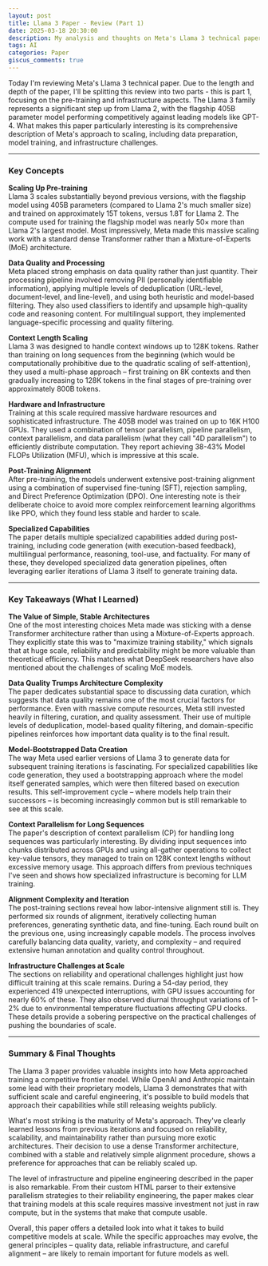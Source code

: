 ```yaml
---
layout: post
title: Llama 3 Paper - Review (Part 1)
date: 2025-03-18 20:30:00
description: My analysis and thoughts on Meta's Llama 3 technical paper (Part 1)
tags: AI
categories: Paper
giscus_comments: true
---
```


Today I'm reviewing Meta's Llama 3 technical paper. Due to the length and depth of the paper, I'll be splitting this review into two parts - this is part 1, focusing on the pre-training and infrastructure aspects. The Llama 3 family represents a significant step up from Llama 2, with the flagship 405B parameter model performing competitively against leading models like GPT-4. What makes this paper particularly interesting is its comprehensive description of Meta's approach to scaling, including data preparation, model training, and infrastructure challenges.

---

### Key Concepts

**Scaling Up Pre-training**  
Llama 3 scales substantially beyond previous versions, with the flagship model using 405B parameters (compared to Llama 2's much smaller size) and trained on approximately 15T tokens, versus 1.8T for Llama 2. The compute used for training the flagship model was nearly 50× more than Llama 2's largest model. Most impressively, Meta made this massive scaling work with a standard dense Transformer rather than a Mixture-of-Experts (MoE) architecture.

**Data Quality and Processing**  
Meta placed strong emphasis on data quality rather than just quantity. Their processing pipeline involved removing PII (personally identifiable information), applying multiple levels of deduplication (URL-level, document-level, and line-level), and using both heuristic and model-based filtering. They also used classifiers to identify and upsample high-quality code and reasoning content. For multilingual support, they implemented language-specific processing and quality filtering.

**Context Length Scaling**  
Llama 3 was designed to handle context windows up to 128K tokens. Rather than training on long sequences from the beginning (which would be computationally prohibitive due to the quadratic scaling of self-attention), they used a multi-phase approach – first training on 8K contexts and then gradually increasing to 128K tokens in the final stages of pre-training over approximately 800B tokens.

**Hardware and Infrastructure**  
Training at this scale required massive hardware resources and sophisticated infrastructure. The 405B model was trained on up to 16K H100 GPUs. They used a combination of tensor parallelism, pipeline parallelism, context parallelism, and data parallelism (what they call "4D parallelism") to efficiently distribute computation. They report achieving 38-43% Model FLOPs Utilization (MFU), which is impressive at this scale.

**Post-Training Alignment**  
After pre-training, the models underwent extensive post-training alignment using a combination of supervised fine-tuning (SFT), rejection sampling, and Direct Preference Optimization (DPO). One interesting note is their deliberate choice to avoid more complex reinforcement learning algorithms like PPO, which they found less stable and harder to scale.

**Specialized Capabilities**  
The paper details multiple specialized capabilities added during post-training, including code generation (with execution-based feedback), multilingual performance, reasoning, tool-use, and factuality. For many of these, they developed specialized data generation pipelines, often leveraging earlier iterations of Llama 3 itself to generate training data.

---

### Key Takeaways (What I Learned)

**The Value of Simple, Stable Architectures**  
One of the most interesting choices Meta made was sticking with a dense Transformer architecture rather than using a Mixture-of-Experts approach. They explicitly state this was to "maximize training stability," which signals that at huge scale, reliability and predictability might be more valuable than theoretical efficiency. This matches what DeepSeek researchers have also mentioned about the challenges of scaling MoE models.

**Data Quality Trumps Architecture Complexity**  
The paper dedicates substantial space to discussing data curation, which suggests that data quality remains one of the most crucial factors for performance. Even with massive compute resources, Meta still invested heavily in filtering, curation, and quality assessment. Their use of multiple levels of deduplication, model-based quality filtering, and domain-specific pipelines reinforces how important data quality is to the final result.

**Model-Bootstrapped Data Creation**  
The way Meta used earlier versions of Llama 3 to generate data for subsequent training iterations is fascinating. For specialized capabilities like code generation, they used a bootstrapping approach where the model itself generated samples, which were then filtered based on execution results. This self-improvement cycle – where models help train their successors – is becoming increasingly common but is still remarkable to see at this scale.

**Context Parallelism for Long Sequences**  
The paper's description of context parallelism (CP) for handling long sequences was particularly interesting. By dividing input sequences into chunks distributed across GPUs and using all-gather operations to collect key-value tensors, they managed to train on 128K context lengths without excessive memory usage. This approach differs from previous techniques I've seen and shows how specialized infrastructure is becoming for LLM training.

**Alignment Complexity and Iteration**  
The post-training sections reveal how labor-intensive alignment still is. They performed six rounds of alignment, iteratively collecting human preferences, generating synthetic data, and fine-tuning. Each round built on the previous one, using increasingly capable models. The process involves carefully balancing data quality, variety, and complexity – and required extensive human annotation and quality control throughout.

**Infrastructure Challenges at Scale**  
The sections on reliability and operational challenges highlight just how difficult training at this scale remains. During a 54-day period, they experienced 419 unexpected interruptions, with GPU issues accounting for nearly 60% of these. They also observed diurnal throughput variations of 1-2% due to environmental temperature fluctuations affecting GPU clocks. These details provide a sobering perspective on the practical challenges of pushing the boundaries of scale.

---

### Summary & Final Thoughts

The Llama 3 paper provides valuable insights into how Meta approached training a competitive frontier model. While OpenAI and Anthropic maintain some lead with their proprietary models, Llama 3 demonstrates that with sufficient scale and careful engineering, it's possible to build models that approach their capabilities while still releasing weights publicly.

What's most striking is the maturity of Meta's approach. They've clearly learned lessons from previous iterations and focused on reliability, scalability, and maintainability rather than pursuing more exotic architectures. Their decision to use a dense Transformer architecture, combined with a stable and relatively simple alignment procedure, shows a preference for approaches that can be reliably scaled up.

The level of infrastructure and pipeline engineering described in the paper is also remarkable. From their custom HTML parser to their extensive parallelism strategies to their reliability engineering, the paper makes clear that training models at this scale requires massive investment not just in raw compute, but in the systems that make that compute usable.

Overall, this paper offers a detailed look into what it takes to build competitive models at scale. While the specific approaches may evolve, the general principles – quality data, reliable infrastructure, and careful alignment – are likely to remain important for future models as well.